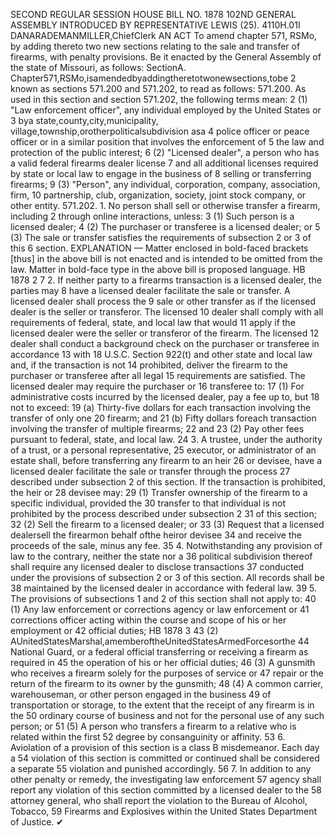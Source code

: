SECOND REGULAR SESSION
HOUSE BILL NO. 1878
102ND GENERAL ASSEMBLY
INTRODUCED BY REPRESENTATIVE LEWIS (25).
4110H.01I DANARADEMANMILLER,ChiefClerk
AN ACT
To amend chapter 571, RSMo, by adding thereto two new sections relating to the sale and
transfer of firearms, with penalty provisions.
Be it enacted by the General Assembly of the state of Missouri, as follows:
SectionA. Chapter571,RSMo,isamendedbyaddingtheretotwonewsections,tobe
2 known as sections 571.200 and 571.202, to read as follows:
571.200. As used in this section and section 571.202, the following terms mean:
2 (1) "Law enforcement officer", any individual employed by the United States or
3 bya state,county,city,municipality, village,township,orotherpoliticalsubdivision asa
4 police officer or peace officer or in a similar position that involves the enforcement of
5 the law and protection of the public interest;
6 (2) "Licensed dealer", a person who has a valid federal firearms dealer license
7 and all additional licenses required by state or local law to engage in the business of
8 selling or transferring firearms;
9 (3) "Person", any individual, corporation, company, association, firm,
10 partnership, club, organization, society, joint stock company, or other entity.
571.202. 1. No person shall sell or otherwise transfer a firearm, including
2 through online interactions, unless:
3 (1) Such person is a licensed dealer;
4 (2) The purchaser or transferee is a licensed dealer; or
5 (3) The sale or transfer satisfies the requirements of subsection 2 or 3 of this
6 section.
EXPLANATION — Matter enclosed in bold-faced brackets [thus] in the above bill is not enacted and is
intended to be omitted from the law. Matter in bold-face type in the above bill is proposed language.
HB 1878 2
7 2. If neither party to a firearms transaction is a licensed dealer, the parties may
8 have a licensed dealer facilitate the sale or transfer. A licensed dealer shall process the
9 sale or other transfer as if the licensed dealer is the seller or transferor. The licensed
10 dealer shall comply with all requirements of federal, state, and local law that would
11 apply if the licensed dealer were the seller or transferor of the firearm. The licensed
12 dealer shall conduct a background check on the purchaser or transferee in accordance
13 with 18 U.S.C. Section 922(t) and other state and local law and, if the transaction is not
14 prohibited, deliver the firearm to the purchaser or transferee after all legal
15 requirements are satisfied. The licensed dealer may require the purchaser or
16 transferee to:
17 (1) For administrative costs incurred by the licensed dealer, pay a fee up to, but
18 not to exceed:
19 (a) Thirty-five dollars for each transaction involving the transfer of only one
20 firearm; and
21 (b) Fifty dollars foreach transaction involving the transfer of multiple firearms;
22 and
23 (2) Pay other fees pursuant to federal, state, and local law.
24 3. A trustee, under the authority of a trust, or a personal representative,
25 executor, or administrator of an estate shall, before transferring any firearm to an heir
26 or devisee, have a licensed dealer facilitate the sale or transfer through the process
27 described under subsection 2 of this section. If the transaction is prohibited, the heir or
28 devisee may:
29 (1) Transfer ownership of the firearm to a specific individual, provided the
30 transfer to that individual is not prohibited by the process described under subsection 2
31 of this section;
32 (2) Sell the firearm to a licensed dealer; or
33 (3) Request that a licensed dealersell the firearmon behalf ofthe heiror devisee
34 and receive the proceeds of the sale, minus any fee.
35 4. Notwithstanding any provision of law to the contrary, neither the state nor a
36 political subdivision thereof shall require any licensed dealer to disclose transactions
37 conducted under the provisions of subsection 2 or 3 of this section. All records shall be
38 maintained by the licensed dealer in accordance with federal law.
39 5. The provisions of subsections 1 and 2 of this section shall not apply to:
40 (1) Any law enforcement or corrections agency or law enforcement or
41 corrections officer acting within the course and scope of his or her employment or
42 official duties;
HB 1878 3
43 (2) AUnitedStatesMarshal,amemberoftheUnitedStatesArmedForcesorthe
44 National Guard, or a federal official transferring or receiving a firearm as required in
45 the operation of his or her official duties;
46 (3) A gunsmith who receives a firearm solely for the purposes of service or
47 repair or the return of the firearm to its owner by the gunsmith;
48 (4) A common carrier, warehouseman, or other person engaged in the business
49 of transportation or storage, to the extent that the receipt of any firearm is in the
50 ordinary course of business and not for the personal use of any such person; or
51 (5) A person who transfers a firearm to a relative who is related within the first
52 degree by consanguinity or affinity.
53 6. Aviolation of a provision of this section is a class B misdemeanor. Each day a
54 violation of this section is committed or continued shall be considered a separate
55 violation and punished accordingly.
56 7. In addition to any other penalty or remedy, the investigating law enforcement
57 agency shall report any violation of this section committed by a licensed dealer to the
58 attorney general, who shall report the violation to the Bureau of Alcohol, Tobacco,
59 Firearms and Explosives within the United States Department of Justice.
✔